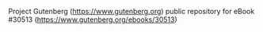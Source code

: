 Project Gutenberg (https://www.gutenberg.org) public repository for eBook #30513 (https://www.gutenberg.org/ebooks/30513)
